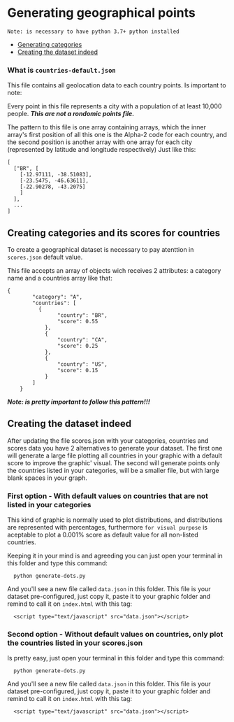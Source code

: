 # Generating geographical points
`
Note: is necessary to have python 3.7+ python installed
`

- [Generating categories](#creating-categories-and-its-scores-for-countries)
- [Creating the dataset indeed](#creating-the-dataset-indeed)

### What is `countries-default.json`
This file contains all geolocation data to each country points.
Is important to note:

Every point in this file represents a city with a population of at least 10,000 people. ***This are not a rondomic points file.***

The pattern to this file is one array containing arrays, which the inner array's first position of all this one is the Alpha-2 code for each country, and the second position is another array with one array for each city (represented by latitude and longitude respectively)
Just like this:
```
[
  ["BR", [
    [-12.97111, -38.51083],
    [-23.5475, -46.63611],
    [-22.90278, -43.2075]
    ]
  ],
  ...
]
```

## Creating categories and its scores for countries
To create a geographical dataset is necessary to pay atenttion in `scores.json` default value.

This file accepts an array of objects wich receives 2 attributes: a category name and a countries array like that:
```
{
        "category": "A",
        "countries": [
          {
                "country": "BR",
                "score": 0.55
            },
            {
                "country": "CA",
                "score": 0.25
            },
            {
                "country": "US",
                "score": 0.15
            }
        ]
    }
```
***Note: is pretty important to follow this pattern!!!***

## Creating the dataset indeed
After updating the file scores.json with your categories, countries and scores data you have 2 alternatives to generate your dataset.
The first one will generate a large file plotting all countries in your graphic with a default score to improve the graphic' visual.
The second will generate points only the countries listed in your categories, will be a smaller file, but with large blank spaces in your graph.
### First option - With default values on countries that are not listed in your categories
This kind of graphic is normally used to plot distributions, and distributions are represented with percentages, furthermore `for visual purpose` is aceptable to plot a 0.001% score as default value for all non-listed countries.

Keeping it in your mind is and agreeding you can just open your terminal in this folder and type this command:
```
  python generate-dots.py
```
And you'll see a new file called `data.json` in this folder. This file is your dataset pre-configured, just copy it, paste it to your graphic folder and remind to call it on `index.html` with this tag:
```
  <script type="text/javascript" src="data.json"></script>
```

### Second option - Without default values on countries, only plot the countries listed in your scores.json

Is pretty easy, just open your terminal in this folder and type this command:
```
  python generate-dots.py
```
And you'll see a new file called `data.json` in this folder. This file is your dataset pre-configured, just copy it, paste it to your graphic folder and remind to call it on `index.html` with this tag:
```
  <script type="text/javascript" src="data.json"></script>
```